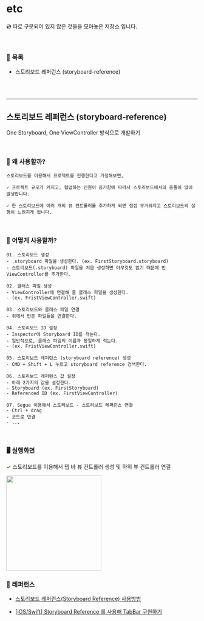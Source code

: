 # etc

💿 따로 구분되어 있지 않은 것들을 모아놓은 저장소 입니다.

<br>

### 📗 목록

- 스토리보드 레퍼런스 (storyboard-reference)

<br>
<br>

---

## 스토리보드 레퍼런스 (storyboard-reference)

One Storyboard, One ViewController 방식으로 개발하기

<br>

### 🧐 왜 사용할까?

```
스토리보드를 이용해서 프로젝트를 진행한다고 가정해보면,

✓ 프로젝트 규모가 커지고, 협업하는 인원이 증가함에 따라서 스토리보드에서의 충돌이 많이 발생합니다.

✓ 한 스토리보드에 여러 개의 뷰 컨트롤러를 추가하게 되면 점점 무거워지고 스토리보드의 실행이 느려지게 됩니다.
```

<br>

### 🤔 어떻게 사용할까?

```
01. 스토리보드 생성
- .storyboard 파일을 생성한다. (ex. FirstStoryboard.storyboard)
- 스토리보드(.storyboard) 파일을 처음 생성하면 아무것도 없기 때문에 빈 ViewController를 추가한다.

02. 클래스 파일 생성
- ViewController에 연결해 줄 클래스 파일을 생성한다.
- (ex. FristViewController.swift)

03. 스토리보드와 클래스 파일 연결
- 위에서 만든 파일들을 연결한다.

04. 스토리보드 ID 설정
- Inspector에 Storyboard ID를 적는다.
- 일반적으로, 클래스 파일의 이름과 동일하게 적는다.
- (ex. FristViewController.swift)

05. 스토리보드 레퍼런스 (storyboard reference) 생성
- CMD + Shift + L 누르고 storyboard reference 검색한다.

06. 스토리보드 레퍼런스 값 설정
- 아래 2가지의 값을 설정한다.
- Storyboard (ex. FirstStoryboard)
- Referenced ID (ex. FirstViewController)

07. Segue 이용해서 스토리보드 - 스토리보드 레퍼런스 연결
- Ctrl + drag
- 코드로 연결
- ...
```

<br>

### 🖥 실행화면

✓ 스토리보드를 이용해서 탭 바 뷰 컨트롤러 생성 및 하위 뷰 컨트롤러 연결

<img src = "https://user-images.githubusercontent.com/61109660/110595046-e45df980-81c0-11eb-9be0-479241532ae8.gif" width = "250px">

<br>

### 🔖 레퍼런스

- [스토리보드 레퍼런스(Storyboard Reference)
  사용방법](https://swieeft.github.io/2020/02/24/StoryboardReference.html)

- [[iOS/Swift] Storyboard Reference 를 사용해 TabBar 구현하기](https://silver-g-0114.tistory.com/36?category=1094592)
